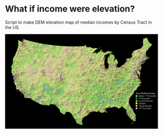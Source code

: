 # What if income were elevation?

Script to make DEM elevation map of median incomes by Census Tract in the US.

![alt text](mhi_terrain.png)
